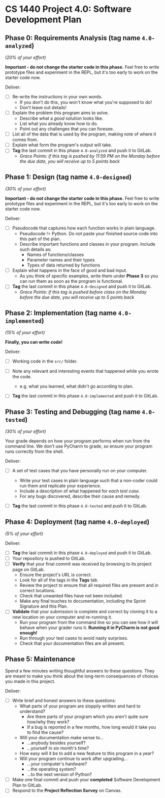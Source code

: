 # CS 1440 Project 4.0: Software Development Plan

Phase 0: Requirements Analysis (tag name `4.0-analyzed`)
--------------------------------------------------------
*(20% of your effort)*

**Important - do not change the starter code in this phase.**  Feel free to write prototype files and experiment in the REPL, but it's too early to work on the starter code now.


Deliver:

*   [ ] Re-write the instructions in your own words.
    *   If you don't do this, you won't know what you're supposed to do!
    *   Don't leave out details!
*   [ ] Explain the problem this program aims to solve.
    *   Describe what a *good* solution looks like.
    *   List what you already know how to do.
    *   Point out any challenges that you can foresee.
*   [ ] List all of the data that is used by the program, making note of where it comes from.
*   [ ] Explain what form the program's output will take.
*   [ ] **Tag** the last commit in this phase `4.0-analyzed` and push it to GitLab.
    *   *Grace Points: if this tag is pushed by 11:59 PM on the Monday before the due date, you will receive up to 5 points back*


Phase 1: Design (tag name `4.0-designed`)
-----------------------------------------
*(30% of your effort)*

**Important - do not change the starter code in this phase.**  Feel free to write prototype files and experiment in the REPL, but it's too early to work on the starter code now.

Deliver:

*   [ ] Pseudocode that captures how each function works in plain language.
    *   Pseudocode != Python.  Do not paste your finished source code into this part of the plan.
    *   Describe important functions and classes in your program.  Include such details as:
        *   Names of functions/classes
        *   Parameter names and their types
        *   Types of data returned by functions
*   [ ] Explain what happens in the face of good and bad input.
    *   As you think of specific examples, write them under **Phase 3** so you can run them as soon as the program is functional.
*   [ ] **Tag** the last commit in this phase `4.0-designed` and push it to GitLab.
    *   *Grace Points: if this tag is pushed before class on the Monday before the due date, you will receive up to 5 points back*


Phase 2: Implementation (tag name `4.0-implemented`)
----------------------------------------------------
*(15% of your effort)*

**Finally, you can write code!**

Deliver:

*   [ ] Working code in the `src/` folder.
*   [ ] Note any relevant and interesting events that happened while you wrote the code.
    *   e.g. what you learned, what didn't go according to plan.
*   [ ] **Tag** the last commit in this phase `4.0-implemented` and push it to GitLab.


Phase 3: Testing and Debugging (tag name `4.0-tested`)
------------------------------------------------------
*(30% of your effort)*

Your grade depends on how your program performs when run from the command line.  We don't use PyCharm to grade, so ensure your program runs correctly from the shell.

Deliver:

*   [ ] A set of test cases that you have personally run on your computer.
    *   Write your test cases in plain language such that a non-coder could run them and replicate your experience.
    *   Include a description of what happened for *each test case*.
    *   For any bugs discovered, describe their cause and remedy.
*   [ ] **Tag** the last commit in this phase `4.0-tested` and push it to GitLab.


Phase 4: Deployment (tag name `4.0-deployed`)
---------------------------------------------
*(5% of your effort)*

Deliver:

*   [ ] **Tag** the last commit in this phase `4.0-deployed` and push it to GitLab.
*   [ ] Your repository is pushed to GitLab.
*   [ ] **Verify** that your final commit was received by browsing to its project page on GitLab.
    *   Ensure the project's URL is correct.
    *   Look for all of the tags in the **Tags** tab.
    *   Review the project to ensure that all required files are present and in correct locations.
    *   Check that unwanted files have not been included.
    *   Make any final touches to documentation, including the Sprint Signature and this Plan.
*   [ ] **Validate** that your submission is complete and correct by cloning it to a new location on your computer and re-running it.
	*	Run your program from the command line so you can see how it will behave when your grader runs it.  **Running it in PyCharm is not good enough!**
    *   Run through your test cases to avoid nasty surprises.
    *   Check that your documentation files are all present.


Phase 5: Maintenance
--------------------

Spend a few minutes writing thoughtful answers to these questions.  They are meant to make you think about the long-term consequences of choices you made in this project.

Deliver:

*   [ ] Write brief and honest answers to these questions:
    *   What parts of your program are sloppily written and hard to understand?
        *   Are there parts of your program which you aren't quite sure how/why they work?
        *   If a bug is reported in a few months, how long would it take you to find the cause?
    *   Will your documentation make sense to...
        *   ...anybody besides yourself?
        *   ...yourself in six month's time?
    *   How easy will it be to add a new feature to this program in a year?
    *   Will your program continue to work after upgrading...
        *   ...your computer's hardware?
        *   ...the operating system?
        *   ...to the next version of Python?
*   [ ] Make one final commit and push your **completed** Software Development Plan to GitLab.
*   [ ] Respond to the **Project Reflection Survey** on Canvas.
